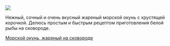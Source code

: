 <!--2025-04-23 18:14:25-->
<div class="yb">
  <div class="rss finecooking"><a href="https://finecooking.ru/recipe/morskoy-okun-zharenyy-na-skovorode"><img src="https://finecooking.ru/images/recipe/morskoy-okun-zharenyy-na-skovorode/photo/960w.jpg"></a><p>Нежный, сочный и очень вкусный жареный морской окунь с хрустящей корочкой. Делюсь простым и быстрым рецептом приготовления белой рыбы на сковороде. </p>
 <p class="titl"><a href="https://finecooking.ru/recipe/morskoy-okun-zharenyy-na-skovorode">Морской окунь, жареный на сковороде</a></p></div>
</div>
